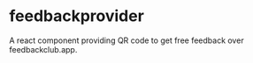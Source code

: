 # feedbackprovider
A react component providing QR code to get free feedback over feedbackclub.app. 
